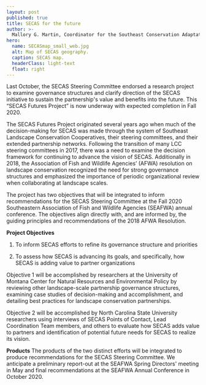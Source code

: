 ```yaml
---
layout: post
published: true
title: SECAS for the future
author: >-
  Mallory G. Martin, Coordinator for the Southeast Conservation Adaptation Strategy
hero:
  name: SECASmap_small_web.jpg
  alt: Map of SECAS geography.
  caption: SECAS map.
  headerClass: light-text
  float: right
---
```

Last October, the SECAS Steering Committee endorsed a research project to examine governance structures and clarify direction of the SECAS initiative to sustain the partnership's value and benefits into the future. This “SECAS Futures Project” is now underway with expected completion in Fall 2020.<!--more-->

The SECAS Futures Project originated several years ago when much of the decision-making for SECAS was made through the system of Southeast Landscape Conservation Cooperatives, their steering committees, and their extended partnership networks. Following the transition of many LCC steering committees in 2017, there was a need to examine the decision framework for continuing to advance the vision of SECAS. Additionally in 2018, the Association of Fish and Wildlife Agencies’ (AFWA) resolution on landscape conservation recognized the need for strong governance structures and emphasized the importance of periodic organizational review when collaborating at landscape scales.  

The project has two objectives that will be integrated to inform recommendations for the SECAS Steering Committee at the Fall 2020 Southeastern Association of Fish and Wildlife Agencies (SEAFWA) annual conference. The objectives align directly with, and are informed by, the guiding principles and recommendations of the 2018 AFWA Resolution. 

**Project Objectives**
1. To inform SECAS efforts to refine its governance structure and priorities

2. To assess how SECAS is advancing its goals, and specifically, how SECAS is adding value to partner organizations

Objective 1 will be accomplished by researchers at the University of Montana Center for Natural Resources and Environmental Policy by reviewing other landscape-scale partnership governance structures, examining case studies of decision-making and accomplishment, and detailing best practices for landscape conservation partnerships.

Objective 2 will be accomplished by North Carolina State University researchers using interviews of SECAS Points of Contact, Lead Coordination Team members, and others to evaluate how SECAS adds value to partners and identification of potential future needs for SECAS to realize its vision. 

**Products**
The products of the two distinct efforts will be integrated to produce recommendations for the SECAS Steering Committee. We anticipate a preliminary report-out at the SEAFWA Spring Directors' meeting in May and final recommendations at the SEAFWA Annual Conference in October 2020.   

